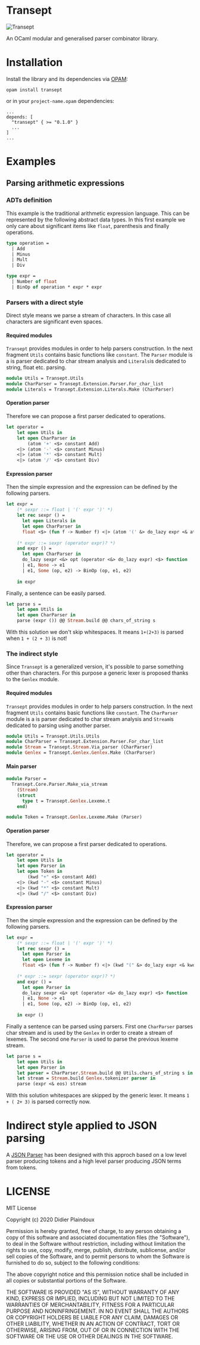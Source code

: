 # Transept

![Transept](https://github.com/d-plaindoux/transept/workflows/Transept/badge.svg)

An OCaml modular and generalised parser combinator library.

# Installation

Install the library and its dependencies via [OPAM](https://opam.ocaml.org/packages/transept/transept.0.1.0/):

```
opam install transept
```

or in your `project-name.opam` dependencies:

```
...
depends: [
  "transept" { >= "0.1.0" }
  ...
]  
...
```

# Examples

## Parsing arithmetic expressions

### ADTs definition

This example is the traditional arithmetic expression language. This can be represented by the following abstract data 
types.
In this first example we only care about significant items like `float`, parenthesis and finally operations. 

```ocaml
type operation =
  | Add
  | Minus
  | Mult
  | Div

type expr =
  | Number of float
  | BinOp of operation * expr * expr
```

### Parsers with a direct style 

Direct style means we parse a stream of characters. In this case all characters are significant even spaces. 

#### Required modules

`Transept` provides modules in order to help parsers construction. In the next fragment `Utils` contains basic functions 
like `constant`. The `Parser` module is a is parser dedicated to char stream analysis and `Literals`is dedicated to string, 
float etc. parsing. 

```ocaml
module Utils = Transept.Utils
module CharParser = Transept.Extension.Parser.For_char_list
module Literals = Transept.Extension.Literals.Make (CharParser)
```

#### Operation parser

Therefore we can propose a first parser dedicated to operations. 

```ocaml
let operator = 
    let open Utils in
    let open CharParser in
        (atom '+' <$> constant Add) 
    <|> (atom '-' <$> constant Minus)
    <|> (atom '*' <$> constant Mult)
    <|> (atom '/' <$> constant Div)
```

#### Expression parser

Then the simple expression and the expression can be defined by the following parsers.
     
```ocaml
let expr = 
    (* sexpr ::= float | '(' expr ')' *)
    let rec sexpr () =
      let open Literals in
      let open CharParser in
      float <$> (fun f -> Number f) <|> (atom '(' &> do_lazy expr <& atom ')')
    
    (* expr ::= sexpr (operator expr)? *)
    and expr () =
      let open CharParser in
      do_lazy sexpr <&> opt (operator <&> do_lazy expr) <$> function
      | e1, None -> e1
      | e1, Some (op, e2) -> BinOp (op, e1, e2)
    
    in expr
```

Finally, a sentence can be easily parsed.

```ocaml
let parse s =
    let open Utils in
    let open CharParser in
    parse (expr ()) @@ Stream.build @@ chars_of_string s
```

With this solution we don't skip whitespaces. It means `1+(2+3)` is parsed when `1 + (2 + 3)` is not!  

### The indirect style

Since `Transept` is a generalized version, it's possible to parse something other than characters. For this purpose a 
generic lexer is proposed thanks to the `Genlex` module. 

#### Required modules

`Transept` provides modules in order to help parsers construction. In the next fragment `Utils` contains basic functions 
like `constant`. The `CharParser` module is a is parser dedicated to char stream analysis and `Stream`is dedicated to 
parsing using another parser.

```ocaml
module Utils = Transept.Utils.Utils
module CharParser = Transept.Extension.Parser.For_char_list
module Stream = Transept.Stream.Via_parser (CharParser)
module Genlex = Transept.Genlex.Genlex.Make (CharParser)
```

#### Main parser

```ocaml
module Parser =
  Transept.Core.Parser.Make_via_stream
    (Stream)
    (struct
      type t = Transept.Genlex.Lexeme.t
    end)

module Token = Transept.Genlex.Lexeme.Make (Parser) 
```

#### Operation parser

Therefore, we can propose a first parser dedicated to operations. 

```ocaml
let operator = 
    let open Utils in
    let open Parser in
    let open Token in
        (kwd "+" <$> constant Add)  
    <|> (kwd "-" <$> constant Minus)
    <|> (kwd "*" <$> constant Mult)
    <|> (kwd "/" <$> constant Div)
```

#### Expression parser

Then the simple expression and the expression can be defined by the following parsers.
     
```ocaml
let expr = 
    (* sexpr ::= float | '(' expr ')' *)
    let rec sexpr () =
      let open Parser in
      let open Lexeme in
      float <$> (fun f -> Number f) <|> (kwd "(" &> do_lazy expr <& kwd ")")
    
    (* expr ::= sexpr (operator expr)? *)
    and expr () =
      let open Parser in
      do_lazy sexpr <&> opt (operator <&> do_lazy expr) <$> function
      | e1, None -> e1
      | e1, Some (op, e2) -> BinOp (op, e1, e2)
    
    in expr ()
```

Finally a sentence can be parsed using parsers. First one `CharParser` parses char stream and is used by the `Genlex` in order to create a stream
of lexemes. The second one `Parser` is used to parse the previous lexeme stream.

```ocaml
let parse s =
    let open Utils in
    let open Parser in 
    let parser = CharParser.Stream.build @@ Utils.chars_of_string s in
    let stream = Stream.build Genlex.tokenizer parser in
    parse (expr <& eos) stream
```

With this solution whitespaces are skipped by the generic lexer. It means `1 + ( 2+ 3)` is parsed correctly now.  

# Indirect style applied to JSON parsing

A [JSON Parser](https://github.com/d-plaindoux/transept/blob/master/lib/transept_json/parser.ml) has been designed with this approch based on a low level parser producing tokens and a high level parser producing JSON terms from tokens.

# LICENSE 

MIT License

Copyright (c) 2020 Didier Plaindoux

Permission is hereby granted, free of charge, to any person obtaining a copy
of this software and associated documentation files (the "Software"), to deal
in the Software without restriction, including without limitation the rights
to use, copy, modify, merge, publish, distribute, sublicense, and/or sell
copies of the Software, and to permit persons to whom the Software is
furnished to do so, subject to the following conditions:

The above copyright notice and this permission notice shall be included in all
copies or substantial portions of the Software.

THE SOFTWARE IS PROVIDED "AS IS", WITHOUT WARRANTY OF ANY KIND, EXPRESS OR
IMPLIED, INCLUDING BUT NOT LIMITED TO THE WARRANTIES OF MERCHANTABILITY,
FITNESS FOR A PARTICULAR PURPOSE AND NONINFRINGEMENT. IN NO EVENT SHALL THE
AUTHORS OR COPYRIGHT HOLDERS BE LIABLE FOR ANY CLAIM, DAMAGES OR OTHER
LIABILITY, WHETHER IN AN ACTION OF CONTRACT, TORT OR OTHERWISE, ARISING FROM,
OUT OF OR IN CONNECTION WITH THE SOFTWARE OR THE USE OR OTHER DEALINGS IN THE
SOFTWARE.
